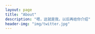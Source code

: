 ```yaml
---
layout: page
title: "About"
description: "嗯，这就是我，以后再给你介绍"
header-img: "img/twitter.jpg"
---
```







